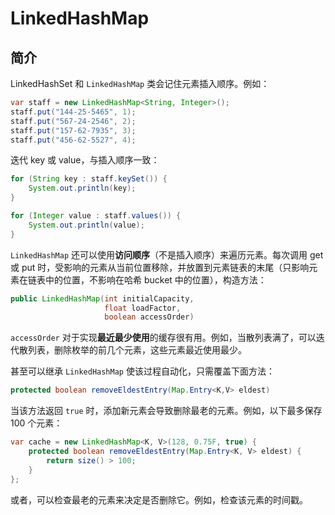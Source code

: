 # LinkedHashMap

## 简介

LinkedHashSet 和 `LinkedHashMap` 类会记住元素插入顺序。例如：

```java
var staff = new LinkedHashMap<String, Integer>();
staff.put("144-25-5465", 1);
staff.put("567-24-2546", 2);
staff.put("157-62-7935", 3);
staff.put("456-62-5527", 4);
```

迭代 key 或 value，与插入顺序一致：

```java
for (String key : staff.keySet()) {
    System.out.println(key);
}

for (Integer value : staff.values()) {
    System.out.println(value);
}
```

`LinkedHashMap` 还可以使用**访问顺序**（不是插入顺序）来遍历元素。每次调用 get 或 put 时，受影响的元素从当前位置移除，并放置到元素链表的末尾（只影响元素在链表中的位置，不影响在哈希  bucket 中的位置），构造方法：

```java
public LinkedHashMap(int initialCapacity,
                     float loadFactor,
                     boolean accessOrder)
```

`accessOrder` 对于实现**最近最少使用**的缓存很有用。例如，当散列表满了，可以迭代散列表，删除枚举的前几个元素，这些元素最近使用最少。

甚至可以继承 `LinkedHashMap` 使该过程自动化，只需覆盖下面方法：

```java
protected boolean removeEldestEntry(Map.Entry<K,V> eldest)
```

当该方法返回 `true` 时，添加新元素会导致删除最老的元素。例如，以下最多保存 100 个元素：

```java
var cache = new LinkedHashMap<K, V>(128, 0.75F, true) {
    protected boolean removeEldestEntry(Map.Entry<K, V> eldest) {
        return size() > 100;
    }
};
```

或者，可以检查最老的元素来决定是否删除它。例如，检查该元素的时间戳。

